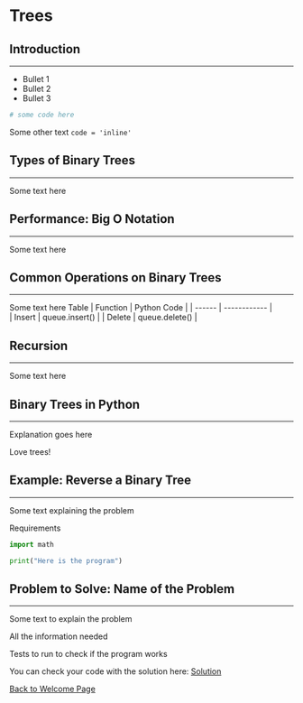# Trees

## Introduction
---

- Bullet 1
- Bullet 2
- Bullet 3

```python
# some code here
```

Some other text `code = 'inline'`

## Types of Binary Trees
---

Some text here


## Performance: Big O Notation
---
Some text here


## Common Operations on Binary Trees
---

Some text here
Table
|   Function    |  Python Code    | 
|   ------      |  ------------   |  
|   Insert      |  queue.insert() |
|   Delete      |  queue.delete() |


## Recursion
---
Some text here

## Binary Trees in Python
---
Explanation goes here

Love trees!

## Example: Reverse a Binary Tree
---
Some text explaining the problem

Requirements
```python
import math

print("Here is the program")
```

## Problem to Solve: Name of the Problem
---
Some text to explain the problem

All the information needed

Tests to run to check if the program works

You can check your code with the solution here: [Solution](problem_trees_solution.py)

[Back to Welcome Page](0-welcome.md)